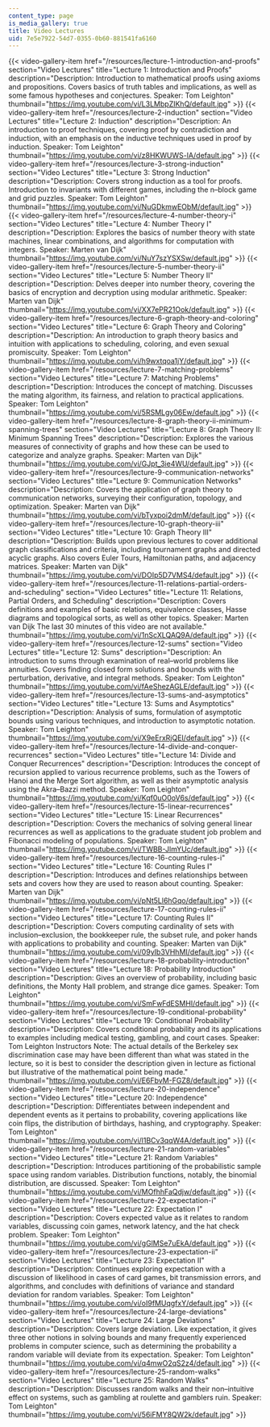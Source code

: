 ```yaml
---
content_type: page
is_media_gallery: true
title: Video Lectures
uid: 7e5e7922-54d7-0355-0b60-881541fa6160
---
```

{{< video-gallery-item href="/resources/lecture-1-introduction-and-proofs" section="Video Lectures" title="Lecture 1: Introduction and Proofs" description="Description: Introduction to mathematical proofs using axioms and propositions. Covers basics of truth tables and implications, as well as some famous hypotheses and conjectures. Speaker: Tom Leighton" thumbnail="https://img.youtube.com/vi/L3LMbpZIKhQ/default.jpg" >}} {{< video-gallery-item href="/resources/lecture-2-induction" section="Video Lectures" title="Lecture 2: Induction" description="Description: An introduction to proof techniques, covering proof by contradiction and induction, with an emphasis on the inductive techniques used in proof by induction. Speaker: Tom Leighton" thumbnail="https://img.youtube.com/vi/z8HKWUWS-lA/default.jpg" >}} {{< video-gallery-item href="/resources/lecture-3-strong-induction" section="Video Lectures" title="Lecture 3: Strong Induction" description="Description: Covers strong induction as a tool for proofs. Introduction to invariants with different games, including the n–block game and grid puzzles. Speaker: Tom Leighton" thumbnail="https://img.youtube.com/vi/NuGDkmwEObM/default.jpg" >}} {{< video-gallery-item href="/resources/lecture-4-number-theory-i" section="Video Lectures" title="Lecture 4: Number Theory I" description="Description: Explores the basics of number theory with state machines, linear combinations, and algorithms for computation with integers. Speaker: Marten van Dijk" thumbnail="https://img.youtube.com/vi/NuY7szYSXSw/default.jpg" >}} {{< video-gallery-item href="/resources/lecture-5-number-theory-ii" section="Video Lectures" title="Lecture 5: Number Theory II" description="Description: Delves deeper into number theory, covering the basics of encryption and decryption using modular arithmetic. Speaker: Marten van Dijk" thumbnail="https://img.youtube.com/vi/XX7ePR21Ook/default.jpg" >}} {{< video-gallery-item href="/resources/lecture-6-graph-theory-and-coloring" section="Video Lectures" title="Lecture 6: Graph Theory and Coloring" description="Description: An introduction to graph theory basics and intuition with applications to scheduling, coloring, and even sexual promiscuity. Speaker: Tom Leighton" thumbnail="https://img.youtube.com/vi/h9wxtqoa1jY/default.jpg" >}} {{< video-gallery-item href="/resources/lecture-7-matching-problems" section="Video Lectures" title="Lecture 7: Matching Problems" description="Description: Introduces the concept of matching. Discusses the mating algorithm, its fairness, and relation to practical applications. Speaker: Tom Leighton" thumbnail="https://img.youtube.com/vi/5RSMLgy06Ew/default.jpg" >}} {{< video-gallery-item href="/resources/lecture-8-graph-theory-ii-minimum-spanning-trees" section="Video Lectures" title="Lecture 8: Graph Theory II: Minimum Spanning Trees" description="Description: Explores the various measures of connectivity of graphs and how these can be used to categorize and analyze graphs. Speaker: Marten van Dijk" thumbnail="https://img.youtube.com/vi/GJpt_3ie4WU/default.jpg" >}} {{< video-gallery-item href="/resources/lecture-9-communication-networks" section="Video Lectures" title="Lecture 9: Communication Networks" description="Description: Covers the application of graph theory to communication networks, surveying their configuration, topology, and optimization. Speaker: Marten van Dijk" thumbnail="https://img.youtube.com/vi/bTyxpoi2dmM/default.jpg" >}} {{< video-gallery-item href="/resources/lecture-10-graph-theory-iii" section="Video Lectures" title="Lecture 10: Graph Theory III" description="Description: Builds upon previous lectures to cover additional graph classifications and criteria, including tournament graphs and directed acyclic graphs. Also covers Euler Tours, Hamiltonian paths, and adjacency matrices. Speaker: Marten van Dijk" thumbnail="https://img.youtube.com/vi/DOIp5D7VMS4/default.jpg" >}} {{< video-gallery-item href="/resources/lecture-11-relations-partial-orders-and-scheduling" section="Video Lectures" title="Lecture 11: Relations, Partial Orders, and Scheduling" description="Description: Covers definitions and examples of basic relations, equivalence classes, Hasse diagrams and topological sorts, as well as other topics. Speaker: Marten van Dijk The last 30 minutes of this video are not available." thumbnail="https://img.youtube.com/vi/1nScXLQAQ9A/default.jpg" >}} {{< video-gallery-item href="/resources/lecture-12-sums" section="Video Lectures" title="Lecture 12: Sums" description="Description: An introduction to sums through examination of real–world problems like annuities. Covers finding closed form solutions and bounds with the perturbation, derivative, and integral methods. Speaker: Tom Leighton" thumbnail="https://img.youtube.com/vi/fAeShezAGLE/default.jpg" >}} {{< video-gallery-item href="/resources/lecture-13-sums-and-asymptotics" section="Video Lectures" title="Lecture 13: Sums and Asymptotics" description="Description: Analysis of sums, formulation of asymptotic bounds using various techniques, and introduction to asymptotic notation. Speaker: Tom Leighton" thumbnail="https://img.youtube.com/vi/X9eErxRjQEI/default.jpg" >}} {{< video-gallery-item href="/resources/lecture-14-divide-and-conquer-recurrences" section="Video Lectures" title="Lecture 14: Divide and Conquer Recurrences" description="Description: Introduces the concept of recursion applied to various recurrence problems, such as the Towers of Hanoi and the Merge Sort algorithm, as well as their asymptotic analysis using the Akra–Bazzi method. Speaker: Tom Leighton" thumbnail="https://img.youtube.com/vi/Kqf0uO0oV6s/default.jpg" >}} {{< video-gallery-item href="/resources/lecture-15-linear-recurrences" section="Video Lectures" title="Lecture 15: Linear Recurrences" description="Description: Covers the mechanics of solving general linear recurrences as well as applications to the graduate student job problem and Fibonacci modeling of populations. Speaker: Tom Leighton" thumbnail="https://img.youtube.com/vi/TWBB-JlmYUc/default.jpg" >}} {{< video-gallery-item href="/resources/lecture-16-counting-rules-i" section="Video Lectures" title="Lecture 16: Counting Rules I" description="Description: Introduces and defines relationships between sets and covers how they are used to reason about counting. Speaker: Marten van Dijk" thumbnail="https://img.youtube.com/vi/pNt5Ll6hGqo/default.jpg" >}} {{< video-gallery-item href="/resources/lecture-17-counting-rules-ii" section="Video Lectures" title="Lecture 17: Counting Rules II" description="Description: Covers computing cardinality of sets with inclusion–exclusion, the bookkeeper rule, the subset rule, and poker hands with applications to probability and counting. Speaker: Marten van Dijk" thumbnail="https://img.youtube.com/vi/09yIb3VHhMI/default.jpg" >}} {{< video-gallery-item href="/resources/lecture-18-probability-introduction" section="Video Lectures" title="Lecture 18: Probability Introduction" description="Description: Gives an overview of probability, including basic definitions, the Monty Hall problem, and strange dice games. Speaker: Tom Leighton" thumbnail="https://img.youtube.com/vi/SmFwFdESMHI/default.jpg" >}} {{< video-gallery-item href="/resources/lecture-19-conditional-probability" section="Video Lectures" title="Lecture 19: Conditional Probability" description="Description: Covers conditional probability and its applications to examples including medical testing, gambling, and court cases. Speaker: Tom Leighton Instructors Note: The actual details of the Berkeley sex discrimination case may have been different than what was stated in the lecture, so it is best to consider the description given in lecture as fictional but illustrative of the mathematical point being made." thumbnail="https://img.youtube.com/vi/E6FbvM-FGZ8/default.jpg" >}} {{< video-gallery-item href="/resources/lecture-20-independence" section="Video Lectures" title="Lecture 20: Independence" description="Description: Differentiates between independent and dependent events as it pertains to probability, covering applications like coin flips, the distribution of birthdays, hashing, and cryptography. Speaker: Tom Leighton" thumbnail="https://img.youtube.com/vi/l1BCv3qqW4A/default.jpg" >}} {{< video-gallery-item href="/resources/lecture-21-random-variables" section="Video Lectures" title="Lecture 21: Random Variables" description="Description: Introduces partitioning of the probabilistic sample space using random variables. Distribution functions, notably, the binomial distribution, are discussed. Speaker: Tom Leighton" thumbnail="https://img.youtube.com/vi/MOfhhFaQdjw/default.jpg" >}} {{< video-gallery-item href="/resources/lecture-22-expectation-i" section="Video Lectures" title="Lecture 22: Expectation I" description="Description: Covers expected value as it relates to random variables, discussing coin games, network latency, and the hat check problem. Speaker: Tom Leighton" thumbnail="https://img.youtube.com/vi/gGlMSe7uEkA/default.jpg" >}} {{< video-gallery-item href="/resources/lecture-23-expectation-ii" section="Video Lectures" title="Lecture 23: Expectation II" description="Description: Continues exploring expectation with a discussion of likelihood in cases of card games, bit transmission errors, and algorithms, and concludes with definitions of variance and standard deviation for random variables. Speaker: Tom Leighton" thumbnail="https://img.youtube.com/vi/oI9fMUqgfxY/default.jpg" >}} {{< video-gallery-item href="/resources/lecture-24-large-deviations" section="Video Lectures" title="Lecture 24: Large Deviations" description="Description: Covers large deviation. Like expectation, it gives three other notions in solving bounds and many frequently experienced problems in computer science, such as determining the probability a random variable will deviate from its expectation. Speaker: Tom Leighton" thumbnail="https://img.youtube.com/vi/q4mwO2qS2z4/default.jpg" >}} {{< video-gallery-item href="/resources/lecture-25-random-walks" section="Video Lectures" title="Lecture 25: Random Walks" description="Description: Discusses random walks and their non–intuitive effect on systems, such as gambling at roulette and gamblers ruin. Speaker: Tom Leighton" thumbnail="https://img.youtube.com/vi/56iFMY8QW2k/default.jpg" >}}